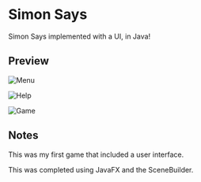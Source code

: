 # Simon Says
Simon Says implemented with a UI, in Java!

## Preview

![Menu](https://i.imgur.com/XxJvVAN.png)

![Help](https://i.imgur.com/DjDM0RI.png)

![Game](https://i.imgur.com/dkgbwg4.png)

## Notes

This was my first game that included a user interface.

This was completed using JavaFX and the SceneBuilder. 
